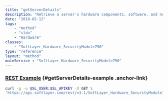 ```yaml
---
title: "getServerDetails"
description: "Retrieve a server's hardware components, software, and network components. getServerDetails is an aggregation function that combines the results of [SoftLayer_Hardware_Server::getComponents](/reference/datatypes/$1/#$2), [SoftLayer_Hardware_Server::getSoftware](/reference/datatypes/$1/#$2), and [SoftLayer_Hardware_Server::getNetworkComponents](/reference/datatypes/$1/#$2) in a single container. "
date: "2018-02-12"
tags:
    - "method"
    - "sldn"
    - "Hardware"
classes:
    - "SoftLayer_Hardware_SecurityModule750"
type: "reference"
layout: "method"
mainService : "SoftLayer_Hardware_SecurityModule750"
---
```


### [REST Example](#getServerDetails-example) <a href="/article/rest/"><i class="fas fa-question"></i></a> {#getServerDetails-example .anchor-link} 
```bash
curl -g -u $SL_USER:$SL_APIKEY -X GET \
'https://api.softlayer.com/rest/v3.1/SoftLayer_Hardware_SecurityModule750/{SoftLayer_Hardware_SecurityModule750ID}/getServerDetails'
```
